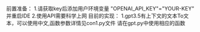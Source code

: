 前置准备：
1.请获取key后添加用户环境变量
"OPENAI_API_KEY"="YOUR-KEY"
并重启IDE
2.使用API需要科学上网
目前的实现：
1.gpt3.5有上下文的文本To文本，可以使用中文,函数参数详情见con1.py文件
请在gpt.py中使用相应的函数